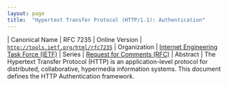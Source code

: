 ```yaml
---
layout: page
title:  "Hypertext Transfer Protocol (HTTP/1.1): Authentication"
---
```


| Canonical Name | RFC 7235
| Online Version | [`http://tools.ietf.org/html/rfc7235`](http://tools.ietf.org/html/rfc7235)
| Organization | [Internet Engineering Task Force (IETF)](..)
| Series | [Request for Comments (RFC)](..)
| Abstract | The Hypertext Transfer Protocol (HTTP) is an application-level protocol for distributed, collaborative, hypermedia information systems. This document defines the HTTP Authentication framework.